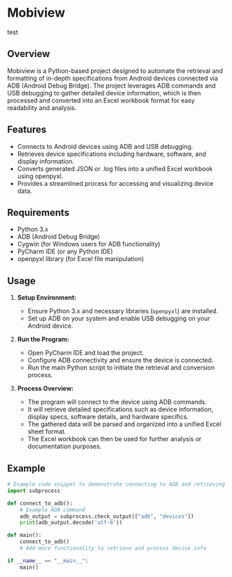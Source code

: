 # Mobiview
test
## Overview
Mobiview is a Python-based project designed to automate the retrieval and formatting of in-depth specifications from Android devices connected via ADB (Android Debug Bridge). The project leverages ADB commands and USB debugging to gather detailed device information, which is then processed and converted into an Excel workbook format for easy readability and analysis.

## Features
- Connects to Android devices using ADB and USB debugging.
- Retrieves device specifications including hardware, software, and display information.
- Converts generated JSON or .log files into a unified Excel workbook using openpyxl.
- Provides a streamlined process for accessing and visualizing device data.

## Requirements
- Python 3.x
- ADB (Android Debug Bridge)
- Cygwin (for Windows users for ADB functionality)
- PyCharm IDE (or any Python IDE)
- openpyxl library (for Excel file manipulation)

## Usage
1. **Setup Environment:**
   - Ensure Python 3.x and necessary libraries (`openpyxl`) are installed.
   - Set up ADB on your system and enable USB debugging on your Android device.

2. **Run the Program:**
   - Open PyCharm IDE and load the project.
   - Configure ADB connectivity and ensure the device is connected.
   - Run the main Python script to initiate the retrieval and conversion process.

3. **Process Overview:**
   - The program will connect to the device using ADB commands.
   - It will retrieve detailed specifications such as device information, display specs, software details, and hardware specifics.
   - The gathered data will be parsed and organized into a unified Excel sheet format.
   - The Excel workbook can then be used for further analysis or documentation purposes.

## Example
```python
# Example code snippet to demonstrate connecting to ADB and retrieving device info
import subprocess

def connect_to_adb():
    # Example ADB command
    adb_output = subprocess.check_output(["adb", "devices"])
    print(adb_output.decode('utf-8'))

def main():
    connect_to_adb()
    # Add more functionality to retrieve and process device info

if __name__ == "__main__":
    main()
